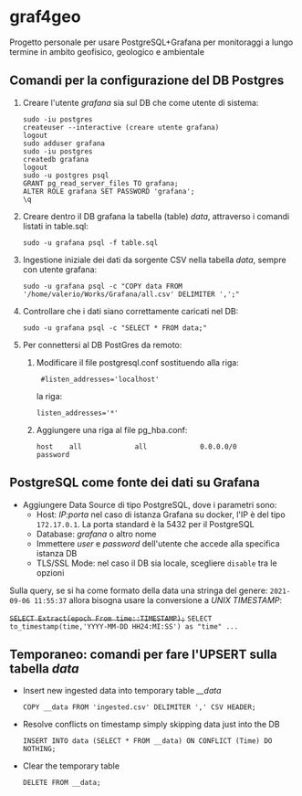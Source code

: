 # graf4geo
Progetto personale per usare PostgreSQL+Grafana per monitoraggi a lungo termine in ambito geofisico, geologico e ambientale

## Comandi per la configurazione del DB Postgres

1. Creare l'utente *grafana* sia sul DB che come utente di sistema:
	```
	sudo -iu postgres
	createuser --interactive (creare utente grafana)
	logout
	sudo adduser grafana
	sudo -iu postgres
	createdb grafana
	logout
	sudo -u postgres psql
	GRANT pg_read_server_files TO grafana;
	ALTER ROLE grafana SET PASSWORD 'grafana';
	\q
	```
2. Creare dentro il DB grafana la tabella (table) *data*, attraverso i comandi listati in table.sql:

	`sudo -u grafana psql -f table.sql`

3. Ingestione iniziale dei dati da sorgente CSV nella tabella *data*, sempre con utente grafana:

	`sudo -u grafana psql -c "COPY data FROM '/home/valerio/Works/Grafana/all.csv' DELIMITER ',';"`

4. Controllare che i dati siano correttamente caricati nel DB:

	`sudo -u grafana psql -c "SELECT * FROM data;"`

4. Per connettersi al DB PostGres da remoto:
	1. Modificare il file postgresql.conf sostituendo alla riga:

	   ` #listen_addresses='localhost'`

	   la riga:

	   `listen_addresses='*'`

	2. Aggiungere una riga al file pg_hba.conf:

	   `host    all             all             0.0.0.0/0               password`

## PostgreSQL come fonte dei dati su Grafana

- Aggiungere Data Source di tipo PostgreSQL, dove i parametri sono:
    - Host: *IP:porta*  nel caso di istanza Grafana su docker, l'IP è del tipo `172.17.0.1`. La porta standard è la 5432 per il PostgreSQL
    - Database: *grafana* o altro nome
    - Immettere _user_ e _password_ dell'utente che accede alla specifica istanza DB
    - TLS/SSL Mode: nel caso il DB sia locale, scegliere `disable` tra le opzioni

Sulla query, se si ha come formato della data una stringa del genere: `2021-09-06 11:55:37` allora bisogna usare la conversione a _UNIX TIMESTAMP_:

~~`SELECT Extract(epoch From time::TIMESTAMP);`~~ 
`SELECT to_timestamp(time,'YYYY-MM-DD HH24:MI:SS') as "time" ...`

## Temporaneo: comandi per fare l'UPSERT sulla tabella *data*
- Insert new ingested data into temporary table *__data*

	`COPY __data FROM 'ingested.csv' DELIMITER ',' CSV HEADER;`
- Resolve conflicts on timestamp simply skipping data just into the DB

	`INSERT INTO data (SELECT * FROM __data) ON CONFLICT (Time) DO NOTHING;`
- Clear the temporary table

	`DELETE FROM __data;`

